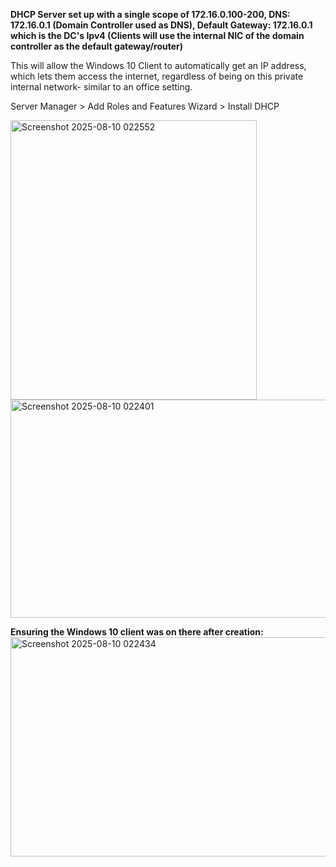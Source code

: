 **DHCP Server set up with a single scope of 172.16.0.100-200, DNS: 172.16.0.1 (Domain Controller used as DNS), Default Gateway: 172.16.0.1 which is the DC's Ipv4 (Clients will use the internal NIC of the domain controller as the default gateway/router)**

This will allow the Windows 10 Client to automatically get an IP address, which lets them access the internet, regardless of being on this private internal network- similar to an office setting.

Server Manager > Add Roles and Features Wizard > Install DHCP

<img width="394" height="447" alt="Screenshot 2025-08-10 022552" src="https://github.com/user-attachments/assets/344c473f-3993-431e-9771-29cf9b1644e4" />
<img width="756" height="349" alt="Screenshot 2025-08-10 022401" src="https://github.com/user-attachments/assets/eacb152c-d629-4d9f-86b0-e9ca0d0636e8" />

**Ensuring the Windows 10 client was on there after creation:**
<img width="759" height="351" alt="Screenshot 2025-08-10 022434" src="https://github.com/user-attachments/assets/8d920243-2537-4f3f-b022-d7d86d2d80d1" />
